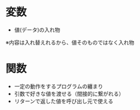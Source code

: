 # 変数
- 値(データ)の入れ物

※内容は入れ替えれるから、値そのものではなく入れ物

# 関数
- 一定の動作をするプログラムの纏まり
- 引数で好きな値を渡せる（間接的に繋がれる）
- リターンで返した値を呼び出し元で使える

